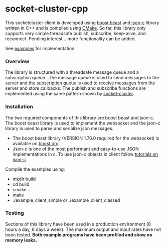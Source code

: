 # socket-cluster-cpp
This socketcluster client is developed using [boost beast](https://github.com/boostorg/beast) and [json-c](https://github.com/json-c/json-c) library written in C++ and is compiled using [CMake](http://www.cmake.org). So far, this library only supports very simple threadsafe publish, subscribe, keep-alive, and reconnect. Pending interest... more functionality can be added.

See [examples](https://github.com/danielcloran/socket-cluster-cpp/tree/main/examples) for implementation.

### Overview
The library is structured with a threadsafe message queue and a subscription queue... the message queue is used to send messages to the server and the subscription queue is used to receive messages from the server and store callbacks. The publish and subscribe functions are implemented using the same pattern shown by [socket-cluster](https://github.com/SocketCluster/socketcluster).

### Installation
The two required components of this library are boost beast and json-c. The boost beast library is used to implement the websocket and the json-c library is used to parse and serialize json messages. 

- The boost beast library (VERSION 1.76.0 required for the websocket) is available on [boost.org](https://www.boost.org/). 
- Json-c is one of the most performant and easy-to-use JSON implementations in c. To use json-c objects in client follow [tutorials on json-c](https://linuxprograms.wordpress.com/2010/05/20/json-c-libjson-tutorial/).

Compile the examples using:
 
- mkdir build
- cd build
- cmake ..
- make
- ./example_client_simple or ./example_client_classed

### Testing
Sections of this library have been used in a production environment (8 hours a day, 6 days a week). The maximum output and input rates have not been tested. **Both example programs have been profiled and show no memory leaks.** 